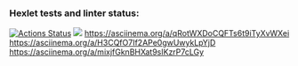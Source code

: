 ### Hexlet tests and linter status:
[![Actions Status](https://github.com/Maxonquall/java-project-61/workflows/hexlet-check/badge.svg)](https://github.com/Maxonquall/java-project-61/actions)
<a href="https://codeclimate.com/github/Maxonquall/java-project-61/maintainability"><img src="https://api.codeclimate.com/v1/badges/6ddb86c0b8c0ba10bf52/maintainability" /></a>
https://asciinema.org/a/qRotWXDoCQFTs6t9iTyXvWXei
https://asciinema.org/a/H3CQfO7If2APe0gwUwykLpYjD
https://asciinema.org/a/mixjfGknBHXat9sIKzrP7cLGy
